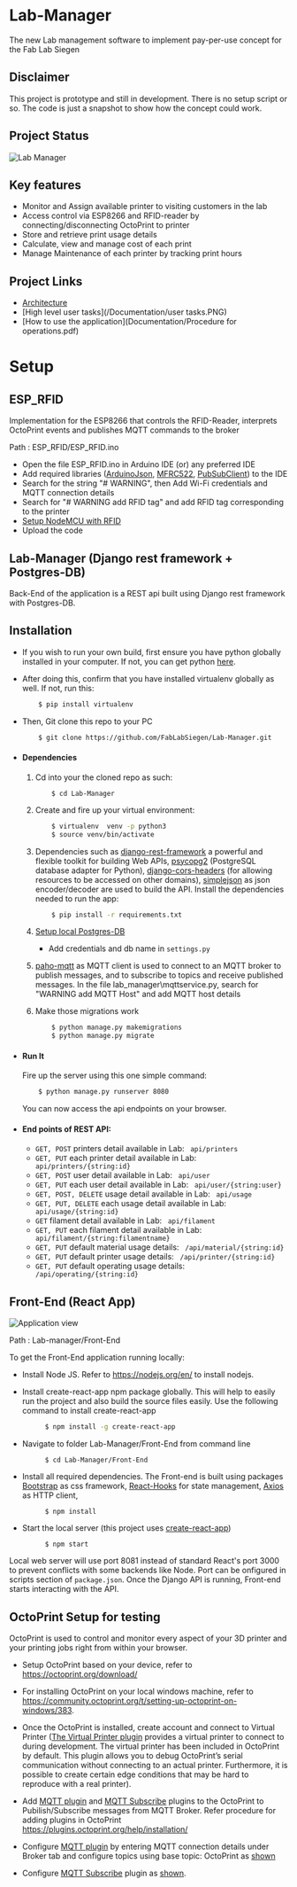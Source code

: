 # Lab-Manager

The new Lab management software to implement pay-per-use concept for the Fab Lab Siegen

## Disclaimer

This project is prototype and still in development. There is no setup script or so. The code is just a snapshot to show how the concept could work.

## Project Status

![Lab Manager](https://github.com/FabLabSiegen/Lab-Manager/workflows/Lab%20Manager/badge.svg?branch=master)

## Key features

- Monitor and Assign available printer to visiting customers in the lab
- Access control via ESP8266 and RFID-reader by connecting/disconnecting OctoPrint to printer
- Store and retrieve print usage details
- Calculate, view and manage cost of each print
- Manage Maintenance of each printer by tracking print hours

## Project Links

- [Architecture](/Documentation/Arch.png)
- [High level user tasks](/Documentation/user tasks.PNG)
- [How to use the application](Documentation/Procedure for operations.pdf)

# Setup

## ESP_RFID

Implementation for the ESP8266 that controls the RFID-Reader, interprets OctoPrint events and publishes MQTT commands to the broker

Path : ESP_RFID/ESP_RFID.ino

- Open the file ESP_RFID.ino in Arduino IDE (or) any preferred IDE
- Add required libraries ([ArduinoJson](https://arduinojson.org/?utm_source=meta&utm_medium=library.properties), [MFRC522](https://github.com/miguelbalboa/rfid), [PubSubClient](https://github.com/knolleary/pubsubclient)) to the IDE
- Search for the string "# WARNING", then Add Wi-Fi credentials and MQTT connection details
- Search for "# WARNING add RFID tag" and add RFID tag corresponding to the printer
- [Setup NodeMCU with RFID](https://content.instructables.com/ORIG/FX4/GP96/J48Q18RQ/FX4GP96J48Q18RQ.png)
- Upload the code

## Lab-Manager (Django rest framework + Postgres-DB)

Back-End of the application is a REST api built using Django rest framework with Postgres-DB.

## Installation

- If you wish to run your own build, first ensure you have python globally installed in your computer. If not, you can get python [here](https://www.python.org").
- After doing this, confirm that you have installed virtualenv globally as well. If not, run this:
  ```bash
      $ pip install virtualenv
  ```
- Then, Git clone this repo to your PC

  ```bash
      $ git clone https://github.com/FabLabSiegen/Lab-Manager.git
  ```

- #### Dependencies

  1. Cd into your the cloned repo as such:
     ```
         $ cd Lab-Manager
     ```
  2. Create and fire up your virtual environment:
     ```bash
         $ virtualenv  venv -p python3
         $ source venv/bin/activate
     ```
  3. Dependencies such as [django-rest-framework](https://www.django-rest-framework.org/) a powerful and flexible toolkit for building Web APIs, [psycopg2](https://pypi.org/project/psycopg2/) (PostgreSQL database adapter for Python), [django-cors-headers](https://pypi.org/project/django-cors-headers/) (for allowing resources to be accessed on other domains), [simplejson](https://pypi.org/project/simplejson/) as json encoder/decoder are used to build the API.
     Install the dependencies needed to run the app:
     ```bash
         $ pip install -r requirements.txt
     ```
  4. [Setup local Postgres-DB](https://www.digitalocean.com/community/tutorials/how-to-use-postgresql-with-your-django-application-on-ubuntu-14-04)

     - Add credentials and db name in `settings.py`

  5. [paho-mqtt](https://pypi.org/project/paho-mqtt/) as MQTT client is used to connect to an MQTT broker to publish messages, and to subscribe to topics and receive published messages. In the file lab_manager\mqttservice.py, search for "WARNING add MQTT Host" and add MQTT host details

  6. Make those migrations work
     ```bash
         $ python manage.py makemigrations
         $ python manage.py migrate
     ```

- #### Run It
  Fire up the server using this one simple command:
  ```bash
      $ python manage.py runserver 8080
  ```
  You can now access the api endpoints on your browser.
- #### End points of REST API:

  - `GET, POST` printers detail available in Lab: ` api/printers`
  - `GET, PUT` each printer detail available in Lab: ` api/printers/{string:id}`
  - `GET, POST` user detail available in Lab: ` api/user`
  - `GET, PUT` each user detail available in Lab: ` api/user/{string:user}`
  - `GET, POST, DELETE` usage detail available in Lab: ` api/usage`
  - `GET, PUT, DELETE` each usage detail available in Lab: ` api/usage/{string:id}`
  - `GET` filament detail available in Lab: ` api/filament`
  - `GET, PUT` each filament detail available in Lab: ` api/filament/{string:filamentname}`
  - `GET, PUT` default material usage details: ` /api/material/{string:id}`
  - `GET, PUT` default printer usage details: ` /api/printer/{string:id}`
  - `GET, PUT` default operating usage details: ` /api/operating/{string:id}`

## Front-End (React App)

![Application view](https://github.com/FabLabSiegen/Lab-Manager/blob/master/Uploads/Application_preview.gif)

Path : Lab-manager/Front-End

To get the Front-End application running locally:

- Install Node JS. Refer to https://nodejs.org/en/ to install nodejs.

- Install create-react-app npm package globally. This will help to easily run the project and also build the source files easily. Use the following command to install create-react-app

```bash
         $ npm install -g create-react-app
```

- Navigate to folder Lab-Manager/Front-End from command line

```
         $ cd Lab-Manager/Front-End
```

- Install all required dependencies. The Front-end is built using packages [Bootstrap](https://getbootstrap.com/docs/5.0/getting-started/introduction/) as css framework, [React-Hooks](https://reactjs.org/docs/hooks-intro.html) for state management, [Axios](https://www.npmjs.com/package/axios) as HTTP client,

```
         $ npm install
```

- Start the local server (this project uses [create-react-app](https://reactjs.org/docs/create-a-new-react-app.html))

```
         $ npm start
```

Local web server will use port 8081 instead of standard React's port 3000 to prevent conflicts with some backends like Node. Port can be onfigured in scripts section of `package.json`. Once the Django API is running, Front-end starts interacting with the API.

## OctoPrint Setup for testing

OctoPrint is used to control and monitor every aspect of your 3D printer and your printing jobs right from within your browser.

- Setup OctoPrint based on your device, refer to https://octoprint.org/download/

- For installing OctoPrint on your local windows machine, refer to https://community.octoprint.org/t/setting-up-octoprint-on-windows/383.

- Once the OctoPrint is installed, create account and connect to Virtual Printer ([The Virtual Printer plugin](https://docs.octoprint.org/en/master/development/virtual_printer.html#enabling-the-virtual-printer) provides a virtual printer to connect to during development. The virtual printer has been included in OctoPrint by default. This plugin allows you to debug OctoPrint’s serial communication without connecting to an actual printer. Furthermore, it is possible to create certain edge conditions that may be hard to reproduce with a real printer).

- Add [MQTT plugin](https://plugins.octoprint.org/plugins/mqtt/) and [MQTT Subscribe](https://plugins.octoprint.org/plugins/mqttsubscribe/) plugins to the OctoPrint to Pubilish/Subscribe messages from MQTT Broker. Refer procedure for adding plugins in OctoPrint https://plugins.octoprint.org/help/installation/

- Configure [MQTT plugin](https://plugins.octoprint.org/plugins/mqtt/) by entering MQTT connection details under Broker tab and configure topics using base topic: OctoPrint as [shown](https://github.com/FabLabSiegen/Lab-Manager/blob/master/Uploads/MQTT_plugin_setup1.PNG)

- Configure [MQTT Subscribe](https://plugins.octoprint.org/plugins/mqttsubscribe/) plugin as [shown](https://github.com/FabLabSiegen/Lab-Manager/blob/master/Uploads/MQTT_Subscribe_setup.png).
